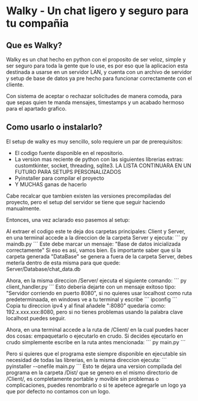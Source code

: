 # Walky - Un chat ligero y seguro para tu compañia

## Que es Walky?

Walky es un chat hecho en python con el proposito de ser veloz, simple y ser seguro para toda la gente que lo use,
es por eso que la aplicacion esta destinada a usarse en un servidor LAN, y cuenta con un archivo de servidor y setup de base de datos ya pre hecho para funcionar correctamente con el cliente.

Con sistema de aceptar o rechazar solicitudes de manera comoda, para que sepas quien te manda mensajes, timestamps y un acabado hermoso para el apartado grafico.

## Como usarlo o instalarlo?

El setup de walky es muy sencillo, solo requiere un par de prerequisitos:

+ El codigo fuente disponible en el repositorio.
+ La version mas reciente de python con las siguientes librerias extras: customtkinter, socket, threading, sqlite3. LA LISTA CONTINUARA EN UN FUTURO PARA SETUPS PERSONALIZADOS
+ Pyinstaller para compilar el proyecto
+ Y MUCHAS ganas de hacerlo

Cabe recalcar que tambien existen las versiones precompiladas del proyecto, pero el setup del servidor se tiene que seguir haciendo manualmente.

Entonces, una vez aclarado eso pasemos al setup:

Al extraer el codigo este te deja dos carpetas principales: Client y Server, en una terminal accede a la direccion de la carpeta Server y ejecuta:
´´´ py maindb.py ´´´
Este debe marcar un mensaje: "Base de datos inicializada correctamente"
Si eso es asi, vamos bien. Es importante saber que si la carpeta generada "DataBase" se genera a fuera de la carpeta Server, debes meterla dentro de esta misma para que quede: Server/Database/chat_data.db

Ahora, en la misma direccion /Server/ ejecuta el siguiente comando:
´´´ py client_handler.py ´´´
Esto deberia dejarte con un mensaje exitoso tipo: "Servidor corriendo en puerto 8080", si no quieres usar localhost como ruta predeterminaada, en windows ve a tu terminal y escribe 
´´´ ipconfig ´´´
Copia tu direccion ipv4 y al final añadele ":8080" quedaria como: 192.x.xxx.xxx:8080, pero si no tienes problemas usando la palabra clave localhost puedes seguir.

Ahora, en una terminal accede a la ruta de /Client/ en la cual puedes hacer dos cosas: empaquetarlo o ejecutarlo en crudo.
Si decides ejecutarlo en crudo simplemente escribe en la ruta antes mencionada:
´´´ py main.py ´´´

Pero si quieres que el programa este siempre disponible en ejecutable sin necesidad de todas las librerias, en la misma direccion ejecuta:
´´´ pyinstaller --onefile main.py ´´´
Esto te dejara una version compilada del programa en la carpeta /Dist/ que se genero en el mismo directorio de /Client/, es completamente portable y movible sin problemas o complicaciones, puedes renombrarlo o si te apetece agregarle un logo ya que por defecto no contamos con un logo.
